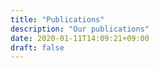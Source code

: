 ```yaml
---
title: "Publications"
description: "Our publications"
date: 2020-01-11T14:09:21+09:00
draft: false
---
```


